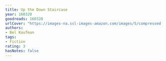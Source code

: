 ```yaml
---
title: Up the Down Staircase
year: 160320
goodreads: 160320
urlCover: "https://images-na.ssl-images-amazon.com/images/S/compressed.photo.goodreads.com/books/1348028242i/160320.jpg"
authors:
- Bel Kaufman
tags:
- Fiction
rating: 3
hasNotes: false
---
```

